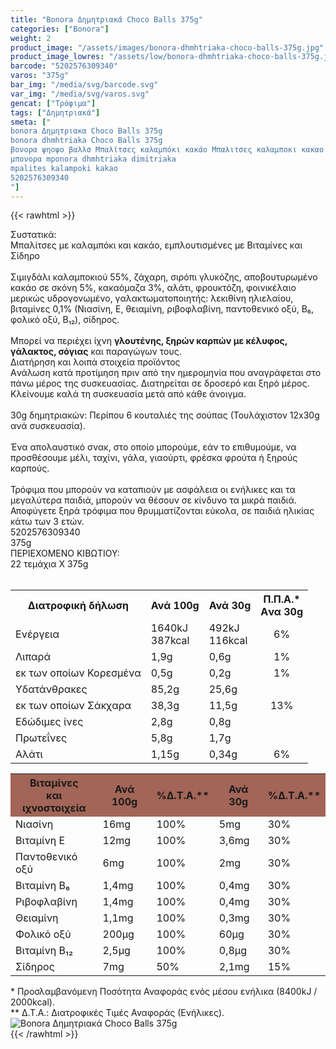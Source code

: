 ```yaml
---
title: "Bonora Δημητριακά Choco Balls 375g"
categories: ["Bonora"]
weight: 2
product_image: "/assets/images/bonora-dhmhtriaka-choco-balls-375g.jpg"
product_image_lowres: "/assets/low/bonora-dhmhtriaka-choco-balls-375g.jpg"
barcode: "5202576309340"
varos: "375g"
bar_img: "/media/svg/barcode.svg"
var_img: "/media/svg/varos.svg"
gencat: ["Τρόφιμα"]
tags: ["Δημητριακά"]
smeta: ["
bonora Δημητριακα Choco Balls 375g
bonora dhmhtriaka Choco Balls 375g
βονορα ψηοψο βαλλσ Μπαλίτσες καλαμπόκι κακάο Μπαλιτσες καλαμποκι κακαο
μπονορα mponora dhmhtriaka dimitriaka
mpalites kalampoki kakao
5202576309340
"]
---
```

{{< rawhtml >}}

<div class="sload60"><div class="product"><div id="sistatika">Συστατικά:</div><div class="alltext">Μπαλίτσες με καλαμπόκι και κακάο, εμπλουτισμένες με Βιταμίνες και Σίδηρο<br><br>Σιμιγδάλι καλαμποκιού 55%, ζάχαρη, σιρόπι γλυκόζης, αποβουτυρωμένο κακάο σε σκόνη 5%, κακαόμαζα 3%, αλάτι, φρουκτόζη, φοινικέλαιο μερικώς υδρογονωμένο, γαλακτωματοποιητής: λεκιθίνη ηλιελαίου, βιταμίνες 0,1% (Νιασίνη, Ε, θειαμίνη, ριβοφλαβίνη, παντοθενικό οξύ, Β₆, φολικό οξύ, Β₁₂), σίδηρος.<br><br>Μπορεί να περιέχει ίχνη <b>γλουτένης, ξηρών καρπών με κέλυφος, γάλακτος, σόγιας</b> και παραγώγων τους.</div><div id="loipa">Διατήρηση και λοιπά στοιχεία προϊόντος</div><div class="alltext">Aνάλωση κατά προτίμηση πριν από την ημερομηνία που αναγράφεται στο πάνω μέρος της συσκευασίας. Διατηρείται σε δροσερό και ξηρό μέρος. Κλείνουμε καλά τη συσκευασία μετά από κάθε άνοιγμα.<br><br>30g δημητριακών: Περίπου 6 κουταλιές της σούπας (Τουλάχιστον 12x30g ανά συσκευασία).<br><br>Ένα απολαυστικό σνακ, στο οποίο μπορούμε, εάν το επιθυμούμε, να προσθέσουμε μέλι, ταχίνι, γάλα, γιαούρτι, φρέσκα φρούτα ή ξηρούς καρπούς.<br><br>Τρόφιμα που μπορούν να καταπιούν με ασφάλεια οι ενήλικες και τα μεγαλύτερα παιδιά, μπορούν να θέσουν σε κίνδυνο τα μικρά παιδιά. Αποφύγετε ξηρά τρόφιμα που θρυμματίζονται εύκολα, σε παιδιά ηλικίας κάτω των 3 ετών.</div><div id="barcode"><div id="barimage1"></div><span id="bartext">5202576309340</span></div><div id="varos"><div id="varosimage1"></div><span id="varostext">375g</span></div><div id="kivotio">ΠΕΡΙΕΧΟΜΕΝΟ ΚΙΒΩΤΙΟΥ:<br>22 τεμάχια Χ 375g</div><br><div class="tabout"><table id="diatable"><tbody><tr><th>Διατροφική δήλωση</th><th>Ανά 100g</th><th>Ανά 30g</th><th>Π.Π.Α.*<br>Aνα 30g</th></tr><tr><td class="texr2">Ενέργεια</td><td class="texr">1640kJ<br>387kcal</td><td class="texr">492kJ<br>116kcal</td><td class="texr" style="text-align:center">6%</td></tr><tr><td class="texr2">Λιπαρά</td><td class="texr">1,9g</td><td class="texr">0,6g</td><td class="texr" style="text-align:center">1%</td></tr><tr><td class="gray">εκ των οποίων Κορεσµένα</td><td class="gray2">0,5g</td><td class="gray2">0,2g</td><td class="gray2" style="text-align:center">1%</td></tr><tr><td class="texr2">Yδατάνθρακες</td><td class="texr">85,2g</td><td class="texr">25,6g</td><td class="texr" style="text-align:center"></td></tr><tr><td class="gray">εκ των οποίων Σάκχαρα</td><td class="gray2">38,3g</td><td class="gray2">11,5g</td><td class="gray2" style="text-align:center">13%</td></tr><tr><td class="texr2">Eδώδιμες ίνες</td><td class="texr">2,8g</td><td class="texr">0,8g</td><td class="texr" style="text-align:center"></td></tr><tr><td class="texr2">Πρωτεΐνες</td><td class="texr">5,8g</td><td class="texr">1,7g</td><td class="texr" style="text-align:center"></td></tr><tr><td class="texr2">Αλάτι</td><td class="texr">1,15g</td><td class="texr">0,34g</td><td class="texr" style="text-align:center">6%</td></tr></tbody></table></div><div class="keno"></div><div class="tabout"><table id="diatable"><tbody><tr><th style="background:#a26557">Βιταμίνες<br>και ιχνοστοιχεία</th><th style="background:#a26557">Ανά 100g</th><th style="background:#a26557">%Δ.Τ.Α.**</th><th style="background:#a26557">Ανά 30g</th><th style="background:#a26557">%Δ.Τ.Α.**</th></tr><tr><td class="texr2">Νιασίνη</td><td class="texr">16mg</td><td class="texr">100%</td><td class="texr">5mg</td><td class="texr">30%</td></tr><tr><td class="texr2">Βιταμίνη Ε</td><td class="texr">12mg</td><td class="texr">100%</td><td class="texr">3,6mg</td><td class="texr">30%</td></tr><tr><td class="texr2">Παντοθενικό οξύ</td><td class="texr">6mg</td><td class="texr">100%</td><td class="texr">2mg</td><td class="texr">30%</td></tr><tr><td class="texr2">Βιταμίνη Β₆</td><td class="texr">1,4mg</td><td class="texr">100%</td><td class="texr">0,4mg</td><td class="texr">30%</td></tr><tr><td class="texr2">Ριβοφλαβίνη</td><td class="texr">1,4mg</td><td class="texr">100%</td><td class="texr">0,4mg</td><td class="texr">30%</td></tr><tr><td class="texr2">Θειαμίνη</td><td class="texr">1,1mg</td><td class="texr">100%</td><td class="texr">0,3mg</td><td class="texr">30%</td></tr><tr><td class="texr2">Φολικό οξύ</td><td class="texr">200μg</td><td class="texr">100%</td><td class="texr">60μg</td><td class="texr">30%</td></tr><tr><td class="texr2">Βιταμίνη Β₁₂</td><td class="texr">2,5μg</td><td class="texr">100%</td><td class="texr">0,8μg</td><td class="texr">30%</td></tr><tr><td class="texr2">Σίδηρος</td><td class="texr">7mg</td><td class="texr">50%</td><td class="texr">2,1mg</td><td class="texr">15%</td></tr></tbody></table></div><div class="alltext">* Προσλαμβανόμενη Ποσότητα Αναφοράς ενός μέσου ενήλικα (8400kJ / 2000kcal).<br>** Δ.Τ.Α.: Διατροφικές Τιμές Αναφοράς (Ενήλικες).</div><div class="pimg"><img alt="Bonora Δημητριακά Choco Balls 375g" title="Bonora Δημητριακά Choco Balls 375g" src="/assets/images/bonora-dhmhtriaka-choco-balls-375g.jpg"></div></div></div>
{{< /rawhtml >}}


